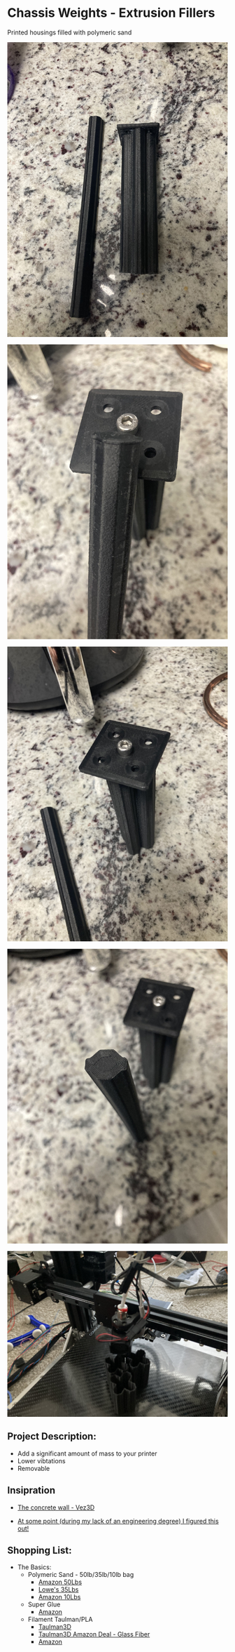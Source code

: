# Chassis Weights - Extrusion Fillers
Printed housings filled with polymeric sand

![Image of Chassis Weights](https://github.com/Leviathan3DPrinting/Jalopy-3D-Printer/blob/e5fc7c739629995c4bc590020c863e61691d8244/Custom%20High%20Performance%20Parts/Chassis%20Weights/Images/Chassis_Weight2.jpg)

![Image of Chassis Weights 2040](https://github.com/Leviathan3DPrinting/Jalopy-3D-Printer/blob/e5fc7c739629995c4bc590020c863e61691d8244/Custom%20High%20Performance%20Parts/Chassis%20Weights/Images/Chassis_Weight1.jpg)

![Image of Chassis Weights 4040](https://github.com/Leviathan3DPrinting/Jalopy-3D-Printer/blob/e5fc7c739629995c4bc590020c863e61691d8244/Custom%20High%20Performance%20Parts/Chassis%20Weights/Images/Chassis_Weight3.jpg)

![Image of Chassis Weights Cap](https://github.com/Leviathan3DPrinting/Jalopy-3D-Printer/blob/e5fc7c739629995c4bc590020c863e61691d8244/Custom%20High%20Performance%20Parts/Chassis%20Weights/Images/Chassis_Weight4.jpg)

![Image of Chassis Weights Cap 4040 Printer](https://github.com/Leviathan3DPrinting/Jalopy-3D-Printer/blob/eb5fa4b6a6662f1999a2f29c402a7802fa137715/Custom%20High%20Performance%20Parts/Chassis%20Weights/Images/Chassis_Weight.jpg)

## Project Description:
- Add a significant amount of mass to your printer
- Lower vibtations
- Removable

## Insipration
- [The concrete wall - Vez3D](https://www.youtube.com/watch?v=RRLL_8HVTdA)

- [At some point (during my lack of an engineering degree) I figured this out!](https://www.youtube.com/watch?v=bdCn-xrBLsE&t=14s)

## Shopping List:
- The Basics:
  - Polymeric Sand - 50lb/35lb/10lb bag
    - [Amazon 50Lbs](https://amzn.to/3HfEeog)
    - [Lowe's 35Lbs](https://www.lowes.com/pd/CasaScapes-35-lb-Gray-Polymeric-Sand/1002635628?cm_mmc=shp-_-c-_-prd-_-lwn-_-ggl-_-LIA_LWN_236_Hardscapes-_-1002635628-_-local-_-0-_-0&ds_rl=1286981&gclid=Cj0KCQiAkMGcBhCSARIsAIW6d0DwYiAL0OsmLetcyg9iI3QSYJM_83s091eS3u48ZTW3C-n5tU1r4QwaAuDPEALw_wcB&gclsrc=aw.ds)
    - [Amazon 10Lbs](https://amzn.to/3CdAYGG)
  - Super Glue
    - [Amazon](https://amzn.to/3FY32i8)
  - Filament Taulman/PLA
    - [Taulman3D](https://taulman3d.com/carbonfiberalloynylonfilament.html)
    - [Taulman3D Amazon Deal - Glass Fiber](https://amzn.to/3YYpMr9)
    - [Amazon](https://amzn.to/3Bd31pd)